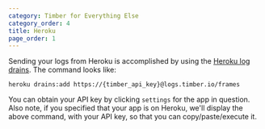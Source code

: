 ```yaml
---
category: Timber for Everything Else
category_order: 4
title: Heroku
page_order: 1
---
```


Sending your logs from Heroku is accomplished by using the
[Heroku log drains](https://devcenter.heroku.com/articles/log-drains). The command looks like:

```
heroku drains:add https://{timber_api_key}@logs.timber.io/frames
```

You can obtain your API key by clicking `settings` for the app in question. Also note,
if you specified that your app is on Heroku, we'll display the above command, with your
API key, so that you can copy/paste/execute it.